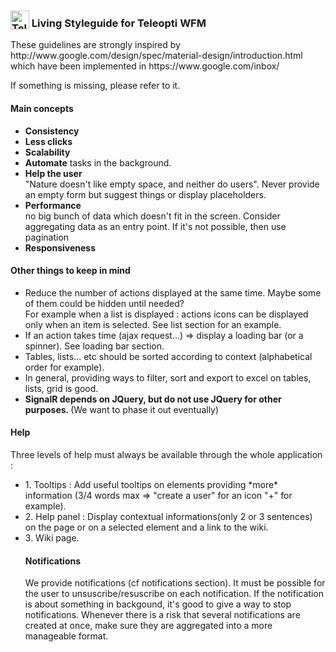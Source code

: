 <div class="view-header">
<div class="view-title">
	<h3><img src="http://www.teleopti.com/system/images/teleopti_logo.png" alt="Teleopti logo" height="30px" style="vertical-align:bottom;">
   Living Styleguide for Teleopti WFM</h3>
	<p>These guidelines are strongly inspired by http://www.google.com/design/spec/material-design/introduction.html
  which have been implemented in https://www.google.com/inbox/</p>

  <p>If something is missing, please refer to it.</p>
</div>
</div>

<h4>Main concepts</h4>
<ul class="wfm-simple-list">
<li><b>Consistency</b></li>
<li><b>Less clicks</b></li>
<li><b>Scalability</b></li>
<li><b>Automate</b> tasks in the background.</li>
<li><b>Help the user</b>
  <div class="subtext">"Nature doesn't like empty space, and neither do users".
  Never provide an empty form but suggest things or display placeholders.</div></li>
<li><b>Performance </b>
<div class="subtext">no big bunch of data which doesn't fit in the screen. Consider aggregating data as an entry point. If it's not possible, then use pagination</div></li>
<li><b>Responsiveness </b></li>
</ul>

<h4>Other things to keep in mind</h4>
<ul class="wfm-simple-list">
<li>Reduce the number of actions displayed at the same time. Maybe some of them could be hidden until needed?
<div class="subtext">For example when a list is displayed : actions icons can be displayed only when an item is selected. See list section for an example.</div></li>
<li>If an action takes time (ajax request...) => display a loading bar (or a spinner). See loading bar section.</li>
<li>Tables, lists... etc should be sorted according to context (alphabetical order for example).</li>
<li>In general, providing ways to filter, sort and export to excel on tables, lists, grid is good.</li>
<li><b>SignalR depends on JQuery, but do not use JQuery for other purposes. </b>(We want to phase it out eventually)</li>
</ul>

<h4>Help</h4>
Three levels of help must always be available through the whole application :
<ul class="wfm-simple-list">
<li>1. Tooltips : Add useful tooltips on elements providing *more* information (3/4 words max => "create a user" for an icon "+" for example).</li>
<li>2. Help panel : Display contextual informations(only 2 or 3 sentences) on the page or on a selected element and a link to the wiki.</li>
<li>3. Wiki page.</li>

<h4>Notifications</h4>
We provide notifications (cf notifications section). It must be possible for the user to unsuscribe/resuscribe on each notification.
If the notification is about something in backgound, it's good to give a way to stop notifications. Whenever there is a risk that several notifications are created at once, make sure they are aggregated into a more manageable format.
